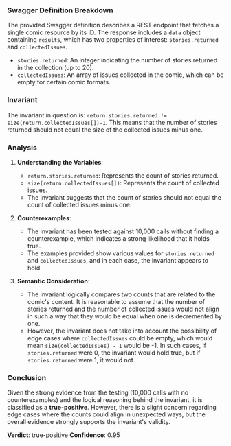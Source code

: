 ### Swagger Definition Breakdown
The provided Swagger definition describes a REST endpoint that fetches a single comic resource by its ID. The response includes a `data` object containing `results`, which has two properties of interest: `stories.returned` and `collectedIssues`. 

- `stories.returned`: An integer indicating the number of stories returned in the collection (up to 20).
- `collectedIssues`: An array of issues collected in the comic, which can be empty for certain comic formats.

### Invariant
The invariant in question is: `return.stories.returned != size(return.collectedIssues[])-1`. This means that the number of stories returned should not equal the size of the collected issues minus one.

### Analysis
1. **Understanding the Variables**:
   - `return.stories.returned`: Represents the count of stories returned.
   - `size(return.collectedIssues[])`: Represents the count of collected issues.
   - The invariant suggests that the count of stories should not equal the count of collected issues minus one.

2. **Counterexamples**:
   - The invariant has been tested against 10,000 calls without finding a counterexample, which indicates a strong likelihood that it holds true.
   - The examples provided show various values for `stories.returned` and `collectedIssues`, and in each case, the invariant appears to hold.

3. **Semantic Consideration**:
   - The invariant logically compares two counts that are related to the comic's content. It is reasonable to assume that the number of stories returned and the number of collected issues would not align in such a way that they would be equal when one is decremented by one.
   - However, the invariant does not take into account the possibility of edge cases where `collectedIssues` could be empty, which would mean `size(collectedIssues) - 1` would be -1. In such cases, if `stories.returned` were 0, the invariant would hold true, but if `stories.returned` were 1, it would not.

### Conclusion
Given the strong evidence from the testing (10,000 calls with no counterexamples) and the logical reasoning behind the invariant, it is classified as a **true-positive**. However, there is a slight concern regarding edge cases where the counts could align in unexpected ways, but the overall evidence strongly supports the invariant's validity. 

**Verdict**: true-positive
**Confidence**: 0.95
